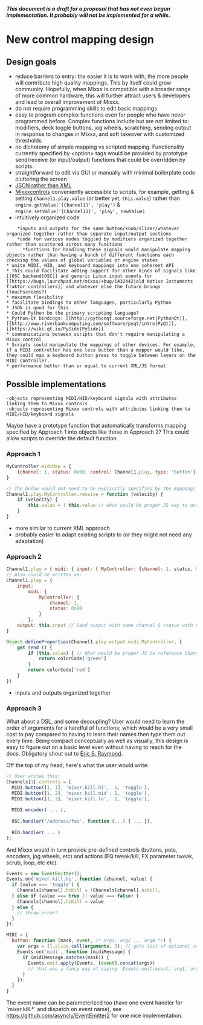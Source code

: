 ***This document is a draft for a proposal that has not even begun
implementation. It probably will not be implemented for a while.***

# New control mapping design

## Design goals

  - reduce barriers to entry: the easier it is to work with, the more
    people will contribute high quality mappings. This by itself could
    grow community. Hopefully, when Mixxx is compatible with a broader
    range of more common hardware, this will further attract users &
    developers and lead to overall improvement of Mixxx.
  - do not require programming skills to edit basic mappings
  - easy to program complex functions even for people who have never
    programmed before. Complex functions include but are not limited to:
    modifiers, deck toggle buttons, jog wheels, scratching, sending
    output in response to changes in Mixxx, and soft takeover with
    customized thresholds
  - no dichotomy of simple mapping vs scripted mapping. Functionality
    currently specified by \<option\> tags would be provided by
    prototype send/receive (or input/output) functions that could be
    overridden by scripts. 
  - straightforward to edit via GUI or manually with minimal boilerplate
    code cluttering the screen
  - [JSON rather than XML](http://www.json.org/xml.html)
  - [Mixxxcontrols](Mixxxcontrols) conveniently accessible to scripts,
    for example, getting & setting `Channel1.play.value` (or better yet,
    `this.value`) rather than `engine.getValue('[Channel1]', 'play')` &
    `engine.setValue('[Channel11]', 'play', newValue)`
  - intuitively organized code

<!-- end list -->

``` 
    *inputs and outputs for the same button/knob/slider/whatever organized together rather than separate input/output sections
    *code for various modes toggled by modifiers organized together rather than scattered across many functions
      *functions for handling these signals would manipulate mapping objects rather than having a bunch of different functions each checking the values of global variables or engine states
* unite MIDI, HID, and keyboard mappings into one coherent API
* This could facilitate adding support for other kinds of signals like [[OSC backend|OSC]] and generic Linux input events for [[https://bugs.launchpad.net/mixxx/+bug/1432442|old Native Instuments Traktor controllers]] and whatever else the future brings (touchscreens?)
* maximum flexibility
* facilitate bindings to other languages, particularly Python
* JSON is good for this
* Could Python be the primary scripting language?
* Python-Qt bindings: [[http://pythonqt.sourceforge.net|PythonQt]], [[http://www.riverbankcomputing.com/software/pyqt/intro|PyQt]], [[https://wiki.qt.io/PySide|PySide]]
* communications between scripts that don't require manipulating a Mixxx control
* Scripts could manipulate the mappings of other devices. For example, if a MIDI controller has one less button than a mapper would like, they could map a keyboard button press to toggle between layers on the MIDI controller.
* performance better than or equal to current XML/JS format
```

## Possible implementations

    -objects representing MIDI/HID/keyboard signals with attributes linking them to Mixxx controls
    -objects representing Mixxx controls with attributes linking them to MIDI/HID/keyboard signals

Maybe have a prototype function that automatically transforms mapping
specified by Approach 1 into objects like those in Approach 2? This
could allow scripts to override the default function.

### Approach 1

``` javascript
MyController.midiMap = {
    {channel: 1, status: 0x90, control: Channel1.play, type: 'button'}
}

// The below would not need to be explicitly specified by the mapping; it would be the default MIDI receive behavior for all objects with a type attribute equal to 'button'.
Channel1.play.MyController.receive = function (velocity) {
    if (velocity) {
        this.value = ! this.value // what would be proper JS way to access Channel1.play.value?
    }
}
```

  - more similar to current XML approach
  - probably easier to adapt existing scripts to (or they might not need
    any adaptation)

### Approach 2

``` javascript
Channel1.play = { midi: { input: { MyController: {channel: 1, status, 0x90} }, output: this.input } }
// Also could be written as:
Channel1.play = {
    input:
        midi: {
            MyController: {
                channel: 1,
                status: 0x90
            }
        },
    output: this.input // Send output with same channel & status with value determined by return value of the send method below
}

Object.defineProperties(Channel1.play.output.midi.MyController, {
    get send () {
        if (this.value) { // What would be proper JS to reference Channel1.play.value here?
            return colorCode['green']
        }
        return colorCode['red']
    }
})
```

  - inputs and outputs organized together

### Approach 3

What about a DSL, and some decoupling? User would need to learn the
order of arguments for a handful of functions; which would be a very
small cost to pay compared to having to learn their names then type them
out every time. Being compact conceptually as well as visually, this
design is easy to figure out on a basic level even without having to
reach for the docs. Obligatory shout out to [Eric S.
Raymond](http://catb.org/~esr/writings/taoup/html/).

Off the top of my head, here's what the user would write:

``` javascript
// User writes this:
Channels[1].controls = [
  MIDI.button([1, 1], 'mixer.kill.hi',  1, 'toggle'),
  MIDI.button([1, 2], 'mixer.kill.mid', 1, 'toggle'),
  MIDI.button([1, 3], 'mixer.kill.lo',  1, 'toggle'),
  
  MIDI.encoder( ... ),
  
  OSC.handler('/address/foo', function (...) { ... }),
  
  HID.handler( ... )
];
```

And Mixxx would in turn provide pre-defined controls (buttons, pots,
encoders, jog wheels, etc) and actions (EQ tweak/kill, FX parameter
tweak, scrub, loop, etc etc).

``` javascript
Events = new EventEmitter();
Events.on('mixer.kill.hi', function (channel, value) {
  if (value === 'toggle') {
    Channels[channel].hiKill = !Channels[channel].hiKill;
  } else if (value === true || value === false) {
    Channels[channel].hiKill = value
  } else {
    // throw error?
  }
});

MIDI = {
  button: function (mask, event, /* arg1, arg2 ... argN */) {
    var args = [].slice.call(arguments, 3); // gets list of optional arguments
    Events.on('midi', function (midiMessage) {
      if (midiMessage.matches(mask)) {
        Events.emit.apply(Events, [event].concat(args))
        // that was a fancy way of saying `Events.emit(event, arg1, arg2 ... argN)`+
      }
    });
  }
}
```

The event name can be parameterized too (have one event handler for
\`mixer.kill.\*\` and dispatch on event name), see
<https://github.com/asyncly/EventEmitter2> for one nice implementation.
